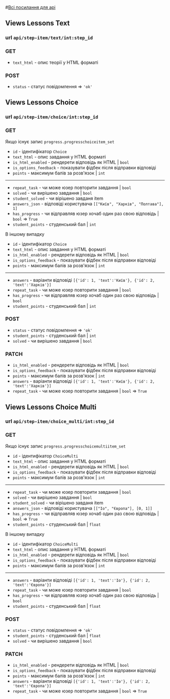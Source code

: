 #[Всі посилання для api](http://localhost:8000/api/)

## Views Lessons Text

### url `api/step-item/text/int:step_id`

### GET

* `text_html` - опис теорії у HTML форматі

### POST

* `status` - статус повідомлення => `'ok'`

## Views Lessons Choice

### url `api/step-item/choice/int:step_id`

### GET

Якщо існує запис `progress.progresschoiceitem_set`

* `id` - ідентифікатор `Choice`
* `text_html` - опис завдання у HTML форматі
* `is_html_enabled` - рендерети відповідь як HTML | `bool`
* `is_options_feedback` - показувати фідбек після відправки відповіді
* `points` - максимум балів за розв'язок | `int`

---

* `repeat_task` - чи може юзер повторити завдання | `bool`
* `solved` - чи вирішено завдання | `bool`
* `student_solved` - чи вірішено завданя item
* `answers_json` - відповіді користувача `[["Київ", "Харків", "Полтава"], 1]`
* `has_progress` - чи відправляв юзер хочаб один раз свою відповідь | `bool` => `True`
* `student_points` - студенський бал | `int`

В іншому випадку

* `id` - ідентифікатор `Choice`
* `text_html` - опис завдання у HTML форматі
* `is_html_enabled` - рендерети відповідь як HTML | `bool`
* `is_options_feedback` - показувати фідбек після відправки відповіді
* `points` - максимум балів за розв'язок | `int`

---

* `answers` - варіанти відповіді `[{'id': 1, 'text':'Київ'}, {'id': 2, 'text':'Харків'}]`
* `repeat_task` - чи може юзер повторити завдання | `bool`
* `has_progress` - чи відправляв юзер хочаб один раз свою відповідь | `bool`
* `student_points` - студенський бал | `int`

### POST

* `status` - статус повідомлення => `'ok'`
* `student_points` - студенський бал | `int`
* `solved` - чи вирішено завдання | `bool`

### PATCH

* `is_html_enabled` - рендерети відповідь як HTML | `bool`
* `is_options_feedback` - показувати фідбек після відправки відповіді
* `points` - максимум балів за розв'язок | `int`
* `answers` - варіанти відповіді `[{'id': 1, 'text':'Київ'}, {'id': 2, 'text':'Харків'}]`
* `repeat_task` - чи може юзер повторити завдання | `bool` => `True`

## Views Lessons Choice Multi

### url `api/step-item/choice_multi/int:step_id`

### GET

Якщо існує запис `progress.progresschoicemultiitem_set`

* `id` - ідентифікатор `ChoiceMulti`
* `text_html` - опис завдання у HTML форматі
* `is_html_enabled` - рендерети відповідь як HTML | `bool`
* `is_options_feedback` - показувати фідбек після відправки відповіді
* `points` - максимум балів за розв'язок | `int`

---

* `repeat_task` - чи може юзер повторити завдання | `bool`
* `solved` - чи вирішено завдання | `bool`
* `student_solved` - чи вірішено завданя item
* `answers_json` - відповіді користувача `[["Іо", "Європа"], [0, 1]]`
* `has_progress` - чи відправляв юзер хочаб один раз свою відповідь | `bool` => `True`
* `student_points` - студенський бал | `float`

В іншому випадку

* `id` - ідентифікатор `ChoiceMulti`
* `text_html` - опис завдання у HTML форматі
* `is_html_enabled` - рендерети відповідь як HTML | `bool`
* `is_options_feedback` - показувати фідбек після відправки відповіді
* `points` - максимум балів за розв'язок | `int`

---

* `answers` - варіанти відповіді `[{'id': 1, 'text':'Іо'}, {'id': 2, 'text':'Європа'}]`
* `repeat_task` - чи може юзер повторити завдання | `bool`
* `has_progress` - чи відправляв юзер хочаб один раз свою відповідь | `bool`
* `student_points` - студенський бал | `float`

### POST

* `status` - статус повідомлення => `'ok'`
* `student_points` - студенський бал | `float`
* `solved` - чи вирішено завдання | `bool`

### PATCH

* `is_html_enabled` - рендерети відповідь як HTML | `bool`
* `is_options_feedback` - показувати фідбек після відправки відповіді
* `points` - максимум балів за розв'язок | `int`
* `answers` - варіанти відповіді `[{'id': 1, 'text':'Іо'}, {'id': 2, 'text':'Європа'}]`
* `repeat_task` - чи може юзер повторити завдання | `bool` => `True`